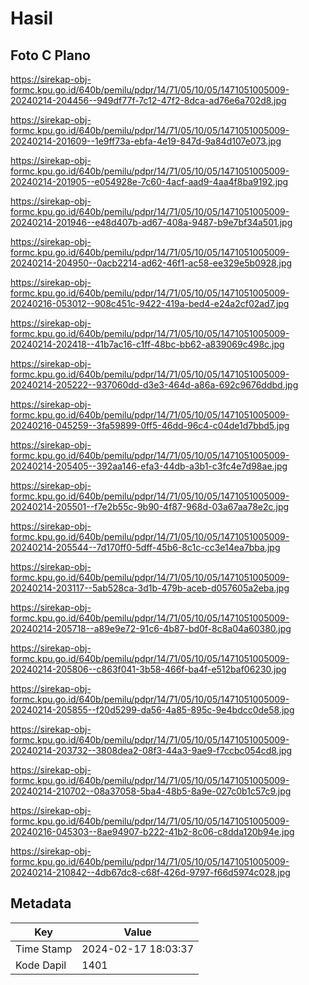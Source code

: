 # Hasil

## Foto C Plano

https://sirekap-obj-formc.kpu.go.id/640b/pemilu/pdpr/14/71/05/10/05/1471051005009-20240214-204456--949df77f-7c12-47f2-8dca-ad76e6a702d8.jpg

https://sirekap-obj-formc.kpu.go.id/640b/pemilu/pdpr/14/71/05/10/05/1471051005009-20240214-201609--1e9ff73a-ebfa-4e19-847d-9a84d107e073.jpg

https://sirekap-obj-formc.kpu.go.id/640b/pemilu/pdpr/14/71/05/10/05/1471051005009-20240214-201905--e054928e-7c60-4acf-aad9-4aa4f8ba9192.jpg

https://sirekap-obj-formc.kpu.go.id/640b/pemilu/pdpr/14/71/05/10/05/1471051005009-20240214-201946--e48d407b-ad67-408a-9487-b9e7bf34a501.jpg

https://sirekap-obj-formc.kpu.go.id/640b/pemilu/pdpr/14/71/05/10/05/1471051005009-20240214-204950--0acb2214-ad62-46f1-ac58-ee329e5b0928.jpg

https://sirekap-obj-formc.kpu.go.id/640b/pemilu/pdpr/14/71/05/10/05/1471051005009-20240216-053012--908c451c-9422-419a-bed4-e24a2cf02ad7.jpg

https://sirekap-obj-formc.kpu.go.id/640b/pemilu/pdpr/14/71/05/10/05/1471051005009-20240214-202418--41b7ac16-c1ff-48bc-bb62-a839069c498c.jpg

https://sirekap-obj-formc.kpu.go.id/640b/pemilu/pdpr/14/71/05/10/05/1471051005009-20240214-205222--937060dd-d3e3-464d-a86a-692c9676ddbd.jpg

https://sirekap-obj-formc.kpu.go.id/640b/pemilu/pdpr/14/71/05/10/05/1471051005009-20240216-045259--3fa59899-0ff5-46dd-96c4-c04de1d7bbd5.jpg

https://sirekap-obj-formc.kpu.go.id/640b/pemilu/pdpr/14/71/05/10/05/1471051005009-20240214-205405--392aa146-efa3-44db-a3b1-c3fc4e7d98ae.jpg

https://sirekap-obj-formc.kpu.go.id/640b/pemilu/pdpr/14/71/05/10/05/1471051005009-20240214-205501--f7e2b55c-9b90-4f87-968d-03a67aa78e2c.jpg

https://sirekap-obj-formc.kpu.go.id/640b/pemilu/pdpr/14/71/05/10/05/1471051005009-20240214-205544--7d170ff0-5dff-45b6-8c1c-cc3e14ea7bba.jpg

https://sirekap-obj-formc.kpu.go.id/640b/pemilu/pdpr/14/71/05/10/05/1471051005009-20240214-203117--5ab528ca-3d1b-479b-aceb-d057605a2eba.jpg

https://sirekap-obj-formc.kpu.go.id/640b/pemilu/pdpr/14/71/05/10/05/1471051005009-20240214-205718--a89e9e72-91c6-4b87-bd0f-8c8a04a60380.jpg

https://sirekap-obj-formc.kpu.go.id/640b/pemilu/pdpr/14/71/05/10/05/1471051005009-20240214-205806--c863f041-3b58-466f-ba4f-e512baf06230.jpg

https://sirekap-obj-formc.kpu.go.id/640b/pemilu/pdpr/14/71/05/10/05/1471051005009-20240214-205855--f20d5299-da56-4a85-895c-9e4bdcc0de58.jpg

https://sirekap-obj-formc.kpu.go.id/640b/pemilu/pdpr/14/71/05/10/05/1471051005009-20240214-203732--3808dea2-08f3-44a3-9ae9-f7ccbc054cd8.jpg

https://sirekap-obj-formc.kpu.go.id/640b/pemilu/pdpr/14/71/05/10/05/1471051005009-20240214-210702--08a37058-5ba4-48b5-8a9e-027c0b1c57c9.jpg

https://sirekap-obj-formc.kpu.go.id/640b/pemilu/pdpr/14/71/05/10/05/1471051005009-20240216-045303--8ae94907-b222-41b2-8c06-c8dda120b94e.jpg

https://sirekap-obj-formc.kpu.go.id/640b/pemilu/pdpr/14/71/05/10/05/1471051005009-20240214-210842--4db67dc8-c68f-426d-9797-f66d5974c028.jpg


## Metadata

| Key        | Value               |
| ---------- | ------------------- |
| Time Stamp | 2024-02-17 18:03:37 |
| Kode Dapil | 1401                |



